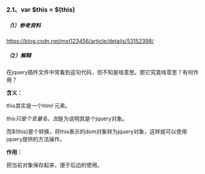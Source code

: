 ### 2.1、var $this = $\(this\)

##### （1）参考资料

https://blog.csdn.net/mxt123456/article/details/53152398/

##### （2）解释

在jquery插件文件中常看到这句代码，但不知是啥意思。那它究竟啥意思？有何作用？

**含义：**

 this其实是一个html 元素。 

$this 只是个变量名，加$是为说明其是个jquery对象。 

而$\(this\)是个转换，将this表示的dom对象转为jquery对象，这样就可以使用jquery提供的方法操作。

**作用：**

把当前对象保存起来，便于后边的使用。

